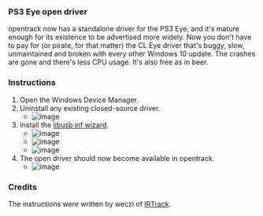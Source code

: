 ### PS3 Eye open driver

opentrack now has a standalone driver for the PS3 Eye, and it's mature enough for its existence to be advertised more widely. Now you don't have to pay for (or pirate, for that matter) the CL Eye driver that's buggy, slow, unmaintained and broken with every other Windows 10 update. The crashes are gone and there's less CPU usage. It's also free as in beer.

### Instructions

1. Open the Windows Device Manager.
2. Uninstall any existing closed-source driver.
    * ![image](https://user-images.githubusercontent.com/1896811/201041773-2dbfb0e4-75f9-41b2-82d2-1052f8366669.png)
3. Install the [libusb inf wizard](https://github.com/opentrack/opentrack/files/8797230/libusbK-inf-wizard.zip).
    * ![image](https://user-images.githubusercontent.com/1896811/201042346-be2f3182-392a-4333-819a-7e0ba7be46f7.png)
    * ![image](https://user-images.githubusercontent.com/1896811/201042399-a4fcbd10-d019-4f02-87f1-adcf1d3f9fb4.png)
    * ![image](https://user-images.githubusercontent.com/1896811/201042448-046119d9-7662-4cc3-a4be-e5f324b2ff9a.png)
4. The open driver should now become available in opentrack.
    * ![image](https://user-images.githubusercontent.com/1896811/201042508-b0695163-ef45-4caa-8c61-db9681e6ed25.png)

### Credits

The instructions were written by weczi of [IRTrack](https://www.irtrack.pl/download/ps3-open-driver/).